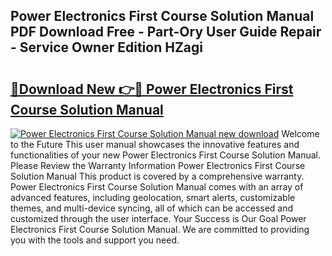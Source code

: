 ## Power Electronics First Course Solution Manual PDF Download Free - Part-Ory User Guide Repair - Service Owner Edition HZagi

# <h2><a href="http://bc77401.oget.top/?id=Power+Electronics+First+Course+Solution+Manual">🔗Download New 👉🔴 Power Electronics First Course Solution Manual</a></h2>

[![Power Electronics First Course Solution Manual new download](https://i.imgur.com/5g1atiW.png)](http://bc77401.oget.top/?id=Power+Electronics+First+Course+Solution+Manual)
Welcome to the Future This user manual showcases the innovative features and functionalities of your new Power Electronics First Course Solution Manual. Please Review the Warranty Information Power Electronics First Course Solution Manual This product is covered by a comprehensive warranty. Power Electronics First Course Solution Manual comes with an array of advanced features, including geolocation, smart alerts, customizable themes, and multi-device syncing, all of which can be accessed and customized through the user interface. Your Success is Our Goal Power Electronics First Course Solution Manual. We are committed to providing you with the tools and support you need.
